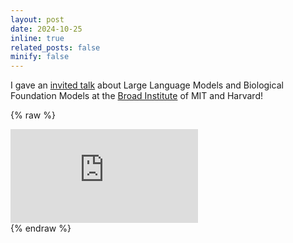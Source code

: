 ```yaml
---
layout: post
date: 2024-10-25
inline: true
related_posts: false
minify: false
---
```


I gave an [invited talk](https://www.broadinstitute.org/talks/large-language-models-and-biological-foundation-models) about Large Language Models and Biological Foundation Models at the [Broad Institute](https://www.broadinstitute.org) of MIT and Harvard!

{% raw %}
<div class="row mt-3">
    <div class="col-sm mt-3 mt-md-0">
        <iframe src="https://www.youtube.com/embed/ku4DImfea6Q" class="img-fluid rounded z-depth-1" frameborder="0" allow="accelerometer; autoplay; clipboard-write; encrypted-media; gyroscope; picture-in-picture" allowfullscreen></iframe>
    </div>
</div>
{% endraw %}

